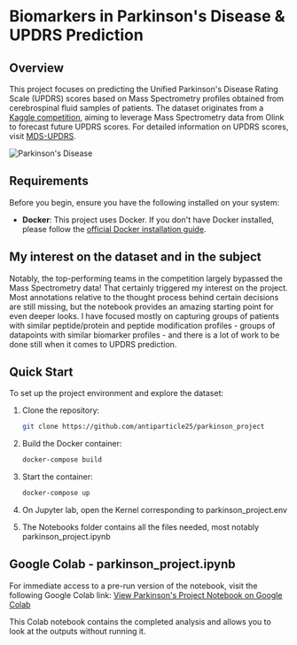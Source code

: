 # Biomarkers in Parkinson's Disease & UPDRS Prediction

## Overview
This project focuses on predicting the Unified Parkinson's Disease Rating Scale (UPDRS) scores based on Mass Spectrometry profiles obtained from cerebrospinal fluid samples of patients. The dataset originates from a [Kaggle competition](https://www.kaggle.com/competitions/amp-parkinsons-disease-progression-prediction), aiming to leverage Mass Spectrometry data from Olink to forecast future UPDRS scores. For detailed information on UPDRS scores, visit [MDS-UPDRS](https://www.movementdisorders.org/MDS/MDS-Rating-Scales/MDS-Unified-Parkinsons-Disease-Rating-Scale-MDS-UPDRS.htm).

![Parkinson's Disease](https://i.guim.co.uk/img/media/62f6334c28ce9076eadf0dc775fcae3d2c00f244/0_347_3568_2141/master/3568.jpg?width=465&dpr=1&s=none)

## Requirements

Before you begin, ensure you have the following installed on your system:

- **Docker**: This project uses Docker. If you don't have Docker installed, please follow the [official Docker installation guide](https://docs.docker.com/get-docker/).

## My interest on the dataset and in the subject
Notably, the top-performing teams in the competition largely bypassed the Mass Spectrometry data! That certainly triggered my interest on the project.
Most annotations relative to the thought process behind certain decisions are still missing, but the notebook provides an amazing starting point for even deeper looks. I have focused mostly on capturing groups of patients with similar peptide/protein and peptide modification profiles - groups of datapoints with similar biomarker profiles - and there is a lot of work to be done still when it comes to UPDRS prediction.

## Quick Start
To set up the project environment and explore the dataset:

1. Clone the repository:
   ```bash
   git clone https://github.com/antiparticle25/parkinson_project
   
2. Build the Docker container:
   ```bash
   docker-compose build

3. Start the container:
   ```bash
   docker-compose up

4. On Jupyter lab, open the Kernel corresponding to parkinson_project.env

5. The Notebooks folder contains all the files needed, most notably parkinson_project.ipynb

## Google Colab - parkinson_project.ipynb

For immediate access to a pre-run version of the notebook, visit the following Google Colab link:
[View Parkinson's Project Notebook on Google Colab](https://colab.research.google.com/drive/1Atp0zOn_TNrCBgfqT1Uoypp4Zug1O6z9?usp=sharing)

This Colab notebook contains the completed analysis and allows you to look at the outputs without running it.
